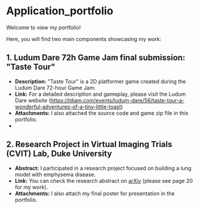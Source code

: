 # Application_portfolio
Welcome to view my portfolio!

Here, you will find two main components showcasing my work:

## 1. Ludum Dare 72h Game Jam final submission: **"Taste Tour"**

- **Description:** "Taste Tour" is a 2D platformer game created during the Ludum Dare 72-hour Game Jam.
- **Link:** For a detailed description and gameplay, please visit the Ludum Dare website (https://ldjam.com/events/ludum-dare/56/taste-tour-a-wonderful-adventures-of-a-tiny-little-toast)
- **Attachments:** I also attached the source code and game zip file in this portfolio.
- 
## 2. Research Project in Virtual Imaging Trials (CVIT) Lab, Duke University

- **Abstract:** I participated in a research project focused on building a lung model with emphysema disease.
- **Link:** You can check the research abstract on [arXiv](https://arxiv.org/abs/2405.05359) (please see page 20 for my work).  
- **Attachments:**  I also attach my final poster for presentation in the portfolio.
